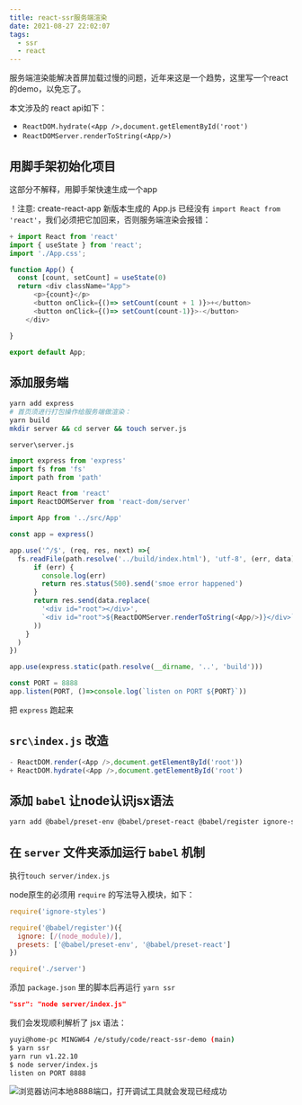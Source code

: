 ```yaml
---
title: react-ssr服务端渲染
date: 2021-08-27 22:02:07
tags:
  - ssr
  - react
---
```


服务端渲染能解决首屏加载过慢的问题，近年来这是一个趋势，这里写一个react的demo，以免忘了。

<!-- more -->

本文涉及的 react api如下：
- `ReactDOM.hydrate(<App />,document.getElementById('root')`
- `ReactDOMServer.renderToString(<App/>)`

## 用脚手架初始化项目

这部分不解释，用脚手架快速生成一个app

！注意: create-react-app 新版本生成的 App.js 已经没有 `import React from 'react'`，我们必须把它加回来，否则服务端渲染会报错：

```js
+ import React from 'react'
import { useState } from 'react';
import './App.css';

function App() {
  const [count, setCount] = useState(0)
  return <div className="App">
      <p>{count}</p>
      <button onClick={()=> setCount(count + 1 )}>+</button>
      <button onClick={()=> setCount(count-1)}>-</button>
    </div>

}

export default App;
```

## 添加服务端

```bash
yarn add express
# 首页须进行打包操作给服务端做渲染：
yarn build
mkdir server && cd server && touch server.js
```

`server\server.js`
```js
import express from 'express'
import fs from 'fs'
import path from 'path'

import React from 'react'
import ReactDOMServer from 'react-dom/server'

import App from '../src/App'

const app = express()

app.use('^/$', (req, res, next) =>{
  fs.readFile(path.resolve('../build/index.html'), 'utf-8', (err, data) => {
      if (err) { 
        console.log(err)
        return res.status(500).send('smoe error happened')
      }
      return res.send(data.replace(
        '<div id="root"></div>',
        `<div id="root">${ReactDOMServer.renderToString(<App/>)}</div>`
      ))
    }
  )
})

app.use(express.static(path.resolve(__dirname, '..', 'build')))

const PORT = 8888
app.listen(PORT, ()=>console.log(`listen on PORT ${PORT}`))
```

把 `express` 跑起来

## `src\index.js` 改造

```js
- ReactDOM.render(<App />,document.getElementById('root'))
+ ReactDOM.hydrate(<App />,document.getElementById('root')
```

## 添加 `babel` 让node认识jsx语法

```bash
yarn add @babel/preset-env @babel/preset-react @babel/register ignore-styles
```

## 在 `server` 文件夹添加运行 `babel` 机制

执行`touch server/index.js`

node原生的必须用 `require` 的写法导入模块，如下：

```js
require('ignore-styles')

require('@babel/register')({
  ignore: [/(node_module)/],
  presets: ['@babel/preset-env', '@babel/preset-react']
})

require('./server')
```

添加 `package.json` 里的脚本后再运行 `yarn ssr`

```json
"ssr": "node server/index.js"
```

我们会发现顺利解析了 jsx 语法：
```bash
yuyi@home-pc MINGW64 /e/study/code/react-ssr-demo (main)
$ yarn ssr
yarn run v1.22.10
$ node server/index.js
listen on PORT 8888
```

![浏览器访问本地8888端口，打开调试工具就会发现已经成功](https://cdn.jsdelivr.net/gh/ys558/my-blog-imgs@0.44/articles/react-ssr服务端渲染/01.png)